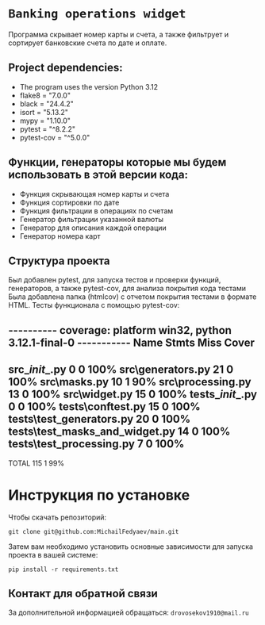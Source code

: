 # `Banking operations widget`

Программа скрывает номер карты и счета, а также фильтрует и сортирует банковские счета по дате и оплате.

## Project dependencies:
- The program uses the version Python 3.12
- flake8 = "7.0.0"
- black = "24.4.2"
- isort = "5.13.2"
- mypy = "1.10.0"
- pytest = "^8.2.2"
- pytest-cov = "^5.0.0"

## Функции, генераторы которые мы будем использовать в этой версии кода:

- Функция скрывающая номер карты и счета
- Функция сортировки по дате
- Функция фильтрации в операциях по счетам
- Генератор фильтрации указанной валюты
- Генератор для описания каждой операции
- Генератор номера карт

## Структура проекта
Был добавлен pytest, для запуска тестов и проверки функций, генераторов, а также pytest-cov, для анализа покрытия кода тестами
Была добавлена папка (htmlcov) с отчетом покрытия тестами в формате HTML.
Тесты функционала с помощью pytest-cov:

---------- coverage: platform win32, python 3.12.1-final-0 ----------- 
Name                             Stmts   Miss  Cover
----------------------------------------------------
src\__init__.py                      0      0   100%
src\generators.py                   21      0   100%
src\masks.py                        10      1    90%
src\processing.py                   13      0   100%
src\widget.py                       15      0   100%
tests\__init__.py                    0      0   100%
tests\conftest.py                   15      0   100%
tests\test_generators.py            20      0   100%
tests\test_masks_and_widget.py      14      0   100%
tests\test_processing.py             7      0   100%
----------------------------------------------------
TOTAL                              115      1    99%

# Инструкция по установке
Чтобы скачать репозиторий:

`git clone git@github.com:MichailFedyaev/main.git`

Затем вам необходимо установить основные зависимости для запуска проекта в вашей системе:

```pip install -r requirements.txt```

## Контакт для обратной связи
За дополнительной информацией обращаться: `drovosekov1910@mail.ru`